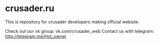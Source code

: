 # crusader.ru

This is repository for crusader developers making official website.

Check out our vk group: vk.com/crusader_web
Contact us with telegram: http://telegram.me/Hot_owner
